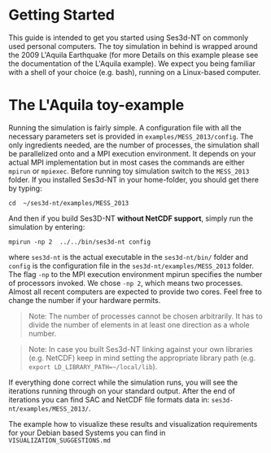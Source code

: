 Getting Started
===============

This guide is intended to get you started using Ses3d-NT on commonly used
personal computers. The toy simulation in behind is wrapped around the 2009
L'Aquila Earthquake (for more Details on this example please see the
documentation of the L'Aquila example). We expect you being familiar with a
shell of your choice (e.g. bash), running on a Linux-based computer.


The L'Aquila toy-example
========================

Running the simulation is fairly simple. A configuration file with all the
necessary parameters set is provided in `examples/MESS_2013/config`.
The only ingredients needed, are the number of processes, the simulation shall
be parallelized onto and a MPI execution environment. It depends on your actual
MPI implementation but in most cases the commands are either `mpirun` or
`mpiexec`. Before running toy simulation switch to the `MESS_2013` folder. If
you installed Ses3d-NT in your home-folder, you should get there by typing:

    cd  ~/ses3d-nt/examples/MESS_2013

And then if you build Ses3D-NT **without NetCDF support**, simply run the
simulation by entering:

    mpirun -np 2  ../../bin/ses3d-nt config

where `ses3d-nt` is the actual executable in the `ses3d-nt/bin/` folder and
`config` is the configuration file in the `ses3d-nt/examples/MESS_2013` folder.
The flag `-np` to the MPI execution environment mpirun specifies the number of
processors invoked. We chose `-np 2`, which means two processes. Almost all
recent computers are expected to provide two cores. Feel free to change the
number if your hardware permits.

> Note: The number of processes cannot be chosen arbitrarily. It has to divide
> the number of elements in at least one direction as a whole number.

> Note: In case you built Ses3d-NT linking against your own libraries (e.g. NetCDF)
> keep in mind setting the appropriate library path (e.g.
> `export LD_LIBRARY_PATH=~/local/lib`).

If everything done correct while the simulation runs, you will see the
iterations running through on your standard output. After the end of iterations
you can find SAC and NetCDF file formats data in:
`ses3d-nt/examples/MESS_2013/`.

The example how to visualize these results and visualization requirements for
your Debian based Systems you can find in `VISUALIZATION_SUGGESTIONS.md`


